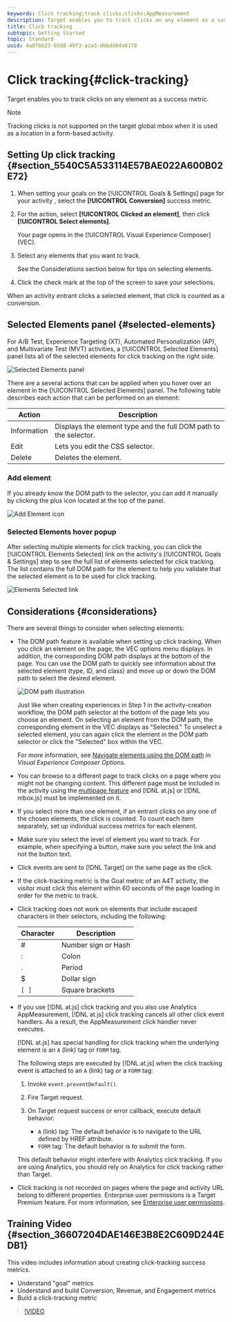 ```yaml
---
keywords: Click tracking;track clicks;clicks;AppMeasurement
description: Target enables you to track clicks on any element as a success metric.
title: Click tracking
subtopic: Getting Started
topic: Standard
uuid: 4a8fbb23-93d8-49f3-aca3-dbbdd6da0178
---
```


# Click tracking{#click-tracking}

Target enables you to track clicks on any element as a success metric.

>[!NOTE]
>
>Tracking clicks is not supported on the target global mbox when it is used as a location in a form-based activity.

## Setting Up click tracking {#section_5540C5A533114E57BAE022A600B02E72}

1. When setting your goals on the [!UICONTROL Goals & Settings] page for your activity , select the **[!UICONTROL Conversion]** success metric. 
1. For the action, select **[!UICONTROL Clicked an element]**, then click **[!UICONTROL Select elements]**.

   Your page opens in the [!UICONTROL Visual Experience Composer] (VEC). 

1. Select any elements that you want to track.

   See the Considerations section below for tips on selecting elements. 

1. Click the check mark at the top of the screen to save your selections.

When an activity entrant clicks a selected element, that click is counted as a conversion.

## Selected Elements panel {#selected-elements}

For A/B Test, Experience Targeting (XT), Automated Personalization (AP), and Multivariate Test (MVT) activities, a [!UICONTROL Selected Elements] panel lists all of the selected elements for click tracking on the right side.

![Selected Elements panel](/help/c-activities/r-success-metrics/assets/selected-elements.png)

There are a several actions that can be applied when you hover over an element in the [!UICONTROL Selected Elements] panel. The following table describes each action that can be performed on an element:

|Action|Description|
| --- | --- |
|Information|Displays the element type and the full DOM path to the selector.|
|Edit|Lets you edit the CSS selector.|
|Delete|Deletes the element.|

### Add element

If you already know the DOM path to the selector, you can add it manually by clicking the plus icon located at the top of the panel.

![Add Element icon](/help/c-activities/r-success-metrics/assets/add-element.png)

### Selected Elements hover popup

After selecting multiple elements for click tracking, you can click the [!UICONTROL Elements Selected] link on the activity's [!UICONTROL Goals & Settings] step to see the full list of elements selected for click tracking. The list contains the full DOM path for the element to help you validate that the selected element is to be used for click tracking.

![Elements Selected link](/help/c-activities/r-success-metrics/assets/elements-selected-link.png)

## Considerations {#considerations}

There are several things to consider when selecting elements:

* The DOM path feature is available when setting up click tracking. When you click an element on the page, the VEC options menu displays. In addition, the corresponding DOM path displays at the bottom of the page. You can use the DOM path to quickly see information about the selected element (type, ID, and class) and move up or down the DOM path to select the desired element. 

  ![DOM path illustration](/help/c-activities/r-success-metrics/assets/click-tracking-dom.png)

  Just like when creating experiences in Step 1 in the activity-creation workflow, the DOM path selector at the bottom of the page lets you choose an element. On selecting an element from the DOM path, the corresponding element in the VEC displays as "Selected." To unselect a selected element, you can again click the element in the DOM path selector or click the "Selected" box within the VEC.

  For more information, see [Navigate elements using the DOM path](/help/c-experiences/c-visual-experience-composer/viztarget-options.md#dom-path) in *Visual Experience Composer Options*.

* You can browse to a different page to track clicks on a page where you might not be changing content. This different page must be included in the activity using the [multipage feature](../../c-experiences/c-visual-experience-composer/multipage-activity.md#concept_277E096063E14813AC5D8EDFA1D2ED48) and [!DNL at.js] or [!DNL mbox.js] must be implemented on it. 
* If you select more than one element, if an entrant clicks on any one of the chosen elements, the click is counted. To count each item separately, set up individual success metrics for each element. 
* Make sure you select the level of element you want to track. For example, when specifying a button, make sure you select the link and not the button text. 
* Click events are sent to [!DNL Target] on the same page as the click. 
* If the click-tracking metric is the Goal metric of an A4T activity, the visitor must click this element within 60 seconds of the page loading in order for the metric to track. 
* Click tracking does not work on elements that include escaped characters in their selectors, including the following:

  |  Character  | Description  |
  |---|---|
  |  #  | Number sign or Hash  |
  |  :  | Colon  |
  |  .  | Period  |
  |  $  | Dollar sign  |
  |  `[ ]`  | Square brackets  |

* If you use [!DNL at.js] click tracking and you also use Analytics AppMeasurement, [!DNL at.js] click tracking cancels all other click event handlers. As a result, the AppMeasurement click handler never executes.

  [!DNL at.js] has special handling for click tracking when the underlying element is an `A` (link) tag or `FORM` tag.

  The following steps are executed by [!DNL at.js] when the click tracking event is attached to an `A` (link) tag or a `FORM` tag:

  1. Invoke `event.preventDefault()`.

  1. Fire Target request.

  1. On Target request success or error callback, execute default behavior:

     * `A` (link) tag: The default behavior is to navigate to the URL defined by HREF attribute. 
     * `FORM` tag: The default behavior is to submit the form.

  This default behavior might interfere with Analytics click tracking. If you are using Analytics, you should rely on Analytics for click tracking rather than Target.

* Click tracking is not recorded on pages where the page and activity URL belong to different properties. Enterprise user permissions is a Target Premium feature. For more information, see [Enterprise user permissions](/help/administrating-target/c-user-management/property-channel/property-channel.md).

## Training Video {#section_36607204DAE146E3B8E2C609D244EDB1}

This video includes information about creating click-tracking success metrics.

* Understand "goal" metrics 
* Understand and build Conversion, Revenue, and Engagement metrics 
* Build a click-tracking metric

>[!VIDEO](https://video.tv.adobe.com/v/17380)
